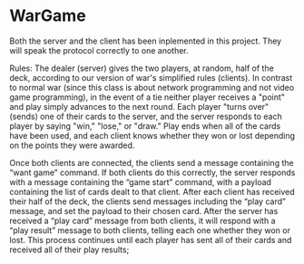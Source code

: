 # WarGame

Both the server and the client has been inplemented in this project. They will speak the protocol correctly to one another.

Rules:
The dealer (server) gives the two players, at random, half of the deck, according to our version of war's simplified rules (clients). In contrast to normal war (since this class is about network programming and not video game programming), in the event of a tie neither player receives a "point" and play simply advances to the next round. Each player "turns over" (sends) one of their cards to the server, and the server responds to each player by saying "win," "lose," or "draw." Play ends when all of the cards have been used, and each client knows whether they won or lost depending on the points they were awarded.

Once both clients are connected, the clients send a message containing the “want game” command. If both clients do this correctly, the server responds with a message containing the “game start” command, with a payload containing the list of cards dealt to that client. After each client has received their half of the deck, the clients send messages including the “play card” message, and set the payload to their chosen card. After the server has received a “play card” message from both clients, it will respond with a “play result” message to both clients, telling each one whether they won or lost. This process continues until each player has sent all of their cards and received all of their play results;